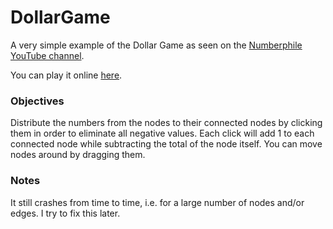 # DollarGame

A very simple example of the Dollar Game as seen on the [Numberphile YouTube channel](https://www.youtube.com/watch?v=U33dsEcKgeQ).

You can play it online [here](https://thisancog.github.io/DollarGame/).

### Objectives
Distribute the numbers from the nodes to their connected nodes by clicking them in order to eliminate all negative values. Each click will add 1 to each connected node while subtracting the total of the node itself. You can move nodes around by dragging them.

### Notes

It still crashes from time to time, i.e. for a large number of nodes and/or edges. I try to fix this later.
